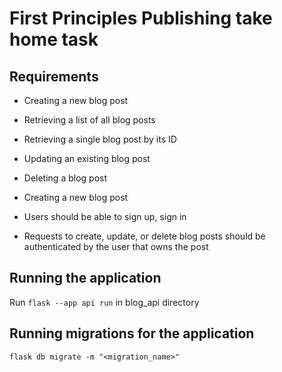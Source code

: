 # First Principles Publishing take home task

## Requirements
- Creating a new blog post

- Retrieving a list of all blog posts

- Retrieving a single blog post by its ID

- Updating an existing blog post

- Deleting a blog post

- Creating a new blog post

- Users should be able to sign up, sign in
- Requests to create, update, or delete blog posts should be authenticated by the user that owns the post


## Running the application
Run `flask --app api run` in blog_api directory

## Running migrations for the application

`flask db migrate -m "<migration_name>"`